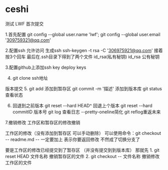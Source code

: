 # ceshi
测试
LWF 首次提交

1.首先配置
  git config --global user.name 'lwf';
  git config --global user.email '309759321@qq.com'

2.配置ssh 允许访问
  生成ssh 
    ssh-keygen -t rsa -C '306975921@qq.com'
  接着按3个回车
  最后在.ssh目录下得到了两个文件 id_rsa(私有秘钥) id_rsa 公有秘钥

3.配置github上添加ssh key deploy keys

4. git clone ssh地址

版本提交
5. git add 添加到暂存区
   git commit -m '描述'  添加到版本库
   git status 查看状态


6. 回退到之前版本
   git reset --hard HEAD^ 回退上个版本
   git reset --hard commitID 版本号
   git log 查看日志  --pretty-oneline简化
   git reflog重返未来

7.撤销修改   工作区和暂存区的修改撤销

  工作区的修改（没有添加到暂存区 可以手动删除）
  可以使用命令：git checkout -- readme.md
    -- 一定要加上  表示你要返回修改 不然成了切换分支了


  要是工作区的修改已经提交到了暂存区  （并没有提交到到版本库）
  那就先
    1. git reset HEAD 文件名称   撤销暂存区的文件
    2. git checkout -- 文件名称 撤销修改工作区的文件
